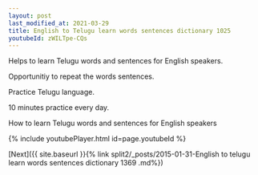 ```yaml
---
layout: post
last_modified_at: 2021-03-29
title: English to Telugu learn words sentences dictionary 1025 
youtubeId: zWILTpe-CQs
---
```

 
 
Helps to learn Telugu words and sentences for English speakers.

Opportunitiy to repeat the words sentences. 

Practice Telugu language. 
 
10 minutes practice every day. 
 
How to learn Telugu words and sentences for English speakers 
 
{% include youtubePlayer.html id=page.youtubeId %}
 
 
[Next]({{ site.baseurl }}{% link  split2/_posts/2015-01-31-English to telugu learn words sentences dictionary 1369 .md%})
 
